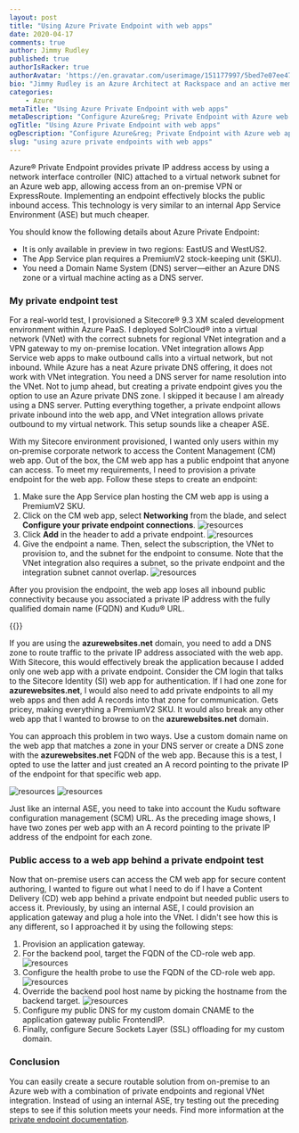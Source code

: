 ```yaml
---
layout: post
title: "Using Azure Private Endpoint with web apps"
date: 2020-04-17
comments: true
author: Jimmy Rudley
published: true
authorIsRacker: true
authorAvatar: 'https://en.gravatar.com/userimage/151177997/5bed7e07ee47533cbd34b951d463bcb7.jpg'
bio: "Jimmy Rudley is an Azure Architect at Rackspace and an active member of the Azure community. He focuses on solving large and complex architecture and automation problems within Azure."
categories:
    - Azure
metaTitle: "Using Azure Private Endpoint with web apps"
metaDescription: "Configure Azure&reg; Private Endpoint with Azure web apps."
ogTitle: "Using Azure Private Endpoint with web apps"
ogDescription: "Configure Azure&reg; Private Endpoint with Azure web apps."
slug: "using azure private endpoints with web apps" 
---
```


Azure&reg; Private Endpoint provides private IP address access by using a network interface controller
(NIC) attached to a virtual network subnet for an Azure web app, allowing access
from an on-premise VPN or ExpressRoute. Implementing an endpoint effectively blocks the public inbound access.
This technology is very similar to an internal App Service Environment (ASE) but much cheaper.

<!--more-->

You should know the following details about Azure Private Endpoint:

- It is only available in preview in two regions: EastUS and WestUS2.
- The App Service plan requires a PremiumV2 stock-keeping unit (SKU).
- You need a Domain Name System (DNS) server&mdash;either an Azure DNS zone or a virtual machine acting as a DNS server.

### My private endpoint test

For a real-world test, I provisioned a Sitecore&reg; 9.3 XM scaled development environment within Azure
PaaS. I deployed SolrCloud&reg; into a virtual network (VNet) with the correct subnets for regional VNet
integration and a VPN gateway to my on-premise location. VNet integration allows App Service web apps to
make outbound calls into a virtual network, but not inbound. While Azure has a neat Azure private
DNS offering, it does not work with VNet integration. You need a DNS server for name
resolution into the VNet. Not to jump ahead, but creating a private endpoint gives you the option to use
an Azure private DNS zone. I skipped it because I am already using a DNS server. Putting everything together,
a private endpoint allows private inbound into the web app, and VNet integration allows private outbound to
my virtual network. This setup sounds like a cheaper ASE.

With my Sitecore environment provisioned, I wanted only users within my on-premise corporate network to access
the Content Management (CM) web app. Out of the box, the CM web app has a public endpoint that anyone can access.
To meet my requirements, I need to provision a private endpoint for the web app. Follow these steps to create
an endpoint:

1. Make sure the App Service plan hosting the CM web app is using a PremiumV2 SKU.
2. Click on the CM web app, select **Networking** from the blade, and select **Configure your private endpoint connections**.
![resources](1.png)
3. Click **Add** in the header to add a private endpoint.
![resources](2.png)
4. Give the endpoint a name. Then, select the subscription, the VNet to provision to, and the subnet for the
   endpoint to consume. Note that the VNet integration also requires a subnet, so the private endpoint and the
   integration subnet cannot overlap.
![resources](3.png)

After you provision the endpoint, the web app loses all inbound public connectivity because you associated a
private IP address with the fully qualified domain name (FQDN) and Kudu&reg; URL. 
    
{{<image src="endpointIp.png" title="" alt="">}}
    
If you are using the **azurewebsites.net** domain, you need to add a DNS zone to route traffic to the private
IP address associated with the web app. With Sitecore, this would effectively break the application because I
added only one web app with a private endpoint. Consider the CM login that talks to the Sitecore Identity (SI)
web app for authentication. If I had one zone for **azurewebsites.net**, I would also need to add private endpoints
to all my web apps and then add A records into that zone for communication. Gets pricey, making everything a
PremiumV2 SKU. It would also break any other web app that I wanted to browse to on the **azurewebsites.net**
domain. 

You can approach this problem in two ways. Use a custom domain name on the web app that matches a zone in your
DNS server or create a DNS zone with the **azurewebsites.net** FQDN of the web app. Because this is a test, I
opted to use the latter and just created an A record pointing to the private IP of the endpoint for that specific
web app. 

![resources](endpointIp.png)
![resources](dnsNew.png)
    
Just like an internal ASE, you need to take into account the Kudu software configuration management (SCM) URL.
As the preceding image shows, I have two zones per web app with an A record pointing to the private IP address
of the endpoint for each zone. 

### Public access to a web app behind a private endpoint test

Now that on-premise users can access the CM web app for secure content authoring, I wanted to figure out what I
need to do if I have a Content Delivery (CD) web app behind a private endpoint but needed public users to
access it. Previously, by using an internal ASE, I could provision an application gateway and plug a hole into the
VNet. I didn't see how this is any different, so I approached it by using the following steps:

1. Provision an application gateway.
2. For the backend pool, target the FQDN of the CD-role web app.
![resources](backendpool.png)
3. Configure the health probe to use the FQDN of the CD-role web app.
![resources](appgwprobe.png)
4. Override the backend pool host name by picking the hostname from the backend target.
![resources](overrideBackendPool.png)
5. Configure my public DNS for my custom domain CNAME to the application gateway public FrontendIP.
6. Finally, configure Secure Sockets Layer (SSL) offloading for my custom domain.

### Conclusion

You can easily create a secure routable solution from on-premise to an Azure web with a combination of private
endpoints and regional VNet integration. Instead of using an internal ASE, try testing out the preceding steps
to see if this solution meets your needs. Find more information at the
[private endpoint documentation](https://docs.microsoft.com/en-us/azure/private-link/create-private-endpoint-webapp-portal).
   
